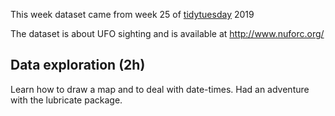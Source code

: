 This week dataset came from week 25 of [tidytuesday]() 2019

The dataset is about UFO sighting and is available at http://www.nuforc.org/


## Data exploration (2h)
Learn how to draw a map and to deal with date-times. Had an adventure with the lubricate package.



